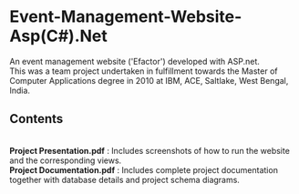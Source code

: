 # Event-Management-Website-Asp(C#).Net
An event management website ('Efactor') developed with ASP.net. 
<br> This was a team project undertaken in fulfillment towards the Master of Computer Applications degree in 2010 at IBM, ACE, Saltlake, West Bengal, India.

## Contents
<br> **Project Presentation.pdf** : Includes screenshots of how to run the website and the corresponding views. 
<br> **Project Documentation.pdf** : Includes complete project documentation together with database details and project schema diagrams. 
